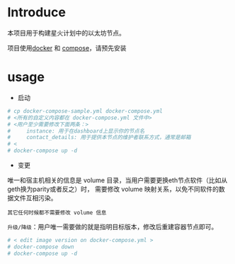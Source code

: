 # Introduce

本项目用于构建星火计划中的以太坊节点。

项目使用[docker](https://docs.docker.com/engine/installation/) 和
[compose](https://docs.docker.com/compose/install/)，请预先安装

# usage

* 启动

```bash
# cp docker-compose-sample.yml docker-compose.yml
# <所有的自定义内容都在 docker-compose.yml 文件中>
# <用户至少需要修改下面两条：>
#     instance: 用于在dashboard上显示你的节点名
#     contact_details: 用于提供本节点的维护者联系方式，通常是邮箱
# <
# docker-compose up -d
```


* 变更

唯一和宿主机相关的信息是 volume 目录，当用户需要更换eth节点软件（比如从geth换为parity或者反之）时，
需要修改 volume 映射关系，以免不同软件的数据文件互相污染。

`其它任何时候都不需要修改 volume 信息`

`升级/降级`：用户唯一需要做的就是指明目标版本，修改后重建容器节点即可。

```bash
# < edit image version on docker-compose.yml >
# docker-compose down
# docker-compose up -d
```

